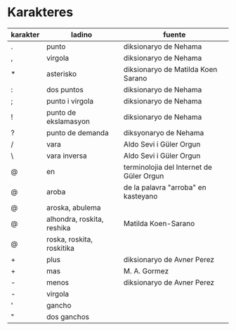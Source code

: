 # Karakteres

karakter | ladino               | fuente
---------| -------------------- | --------
.        | punto                | diksionaryo de Nehama
,        | virgola              | diksionaryo de Nehama
*        | asterisko            | diksionaryo de Matilda Koen Sarano
:        | dos puntos           | diksionaryo de Nehama
;        | punto i virgola      | diksionaryo de Nehama
!        | punto de ekslamasyon | diksionaryo de Nehama
?        | punto de demanda     | diksyonaryo de Nehama
/        | vara                 | Aldo Sevi i Güler Orgun
\        | vara inversa         | Aldo Sevi i Güler Orgun
@        | en                   | terminolojia del Internet de Güler Orgun
@        | aroba                | de la palavra "arroba" en kasteyano
@        | aroska, abulema      |
@        | alhondra, roskita, reshika | Matilda Koen-Sarano
@        | roska, roskita, roskitika |
+        | plus                 | diksionaryo de Avner Perez
+        | mas                  | M. A. Gormez
-        | menos                | diksionaryo de Avner Perez
-        | virgola              |
'        | gancho
"        | dos ganchos
